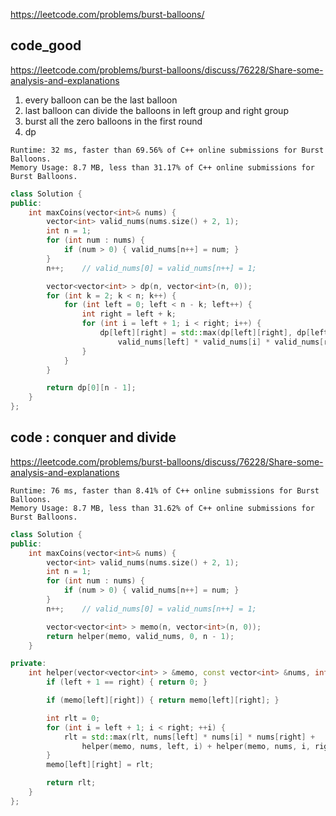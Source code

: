 
https://leetcode.com/problems/burst-balloons/

## code_good

https://leetcode.com/problems/burst-balloons/discuss/76228/Share-some-analysis-and-explanations  


1. every balloon can be the last balloon
2. last balloon can divide the balloons in left group and right group
3. burst all the zero balloons in the first round
4. dp


```
Runtime: 32 ms, faster than 69.56% of C++ online submissions for Burst Balloons.
Memory Usage: 8.7 MB, less than 31.17% of C++ online submissions for Burst Balloons.
```

```cpp
class Solution {
public:
    int maxCoins(vector<int>& nums) {
        vector<int> valid_nums(nums.size() + 2, 1);
        int n = 1;
        for (int num : nums) {
            if (num > 0) { valid_nums[n++] = num; }
        }
        n++;    // valid_nums[0] = valid_nums[n++] = 1;

        vector<vector<int> > dp(n, vector<int>(n, 0));
        for (int k = 2; k < n; k++) {
            for (int left = 0; left < n - k; left++) {
                int right = left + k;
                for (int i = left + 1; i < right; i++) {
                    dp[left][right] = std::max(dp[left][right], dp[left][i] + dp[i][right] +
                        valid_nums[left] * valid_nums[i] * valid_nums[right]);
                }
            }
        }

        return dp[0][n - 1];
    }
};
```

## code : conquer and divide

https://leetcode.com/problems/burst-balloons/discuss/76228/Share-some-analysis-and-explanations  

```
Runtime: 76 ms, faster than 8.41% of C++ online submissions for Burst Balloons.
Memory Usage: 8.7 MB, less than 31.62% of C++ online submissions for Burst Balloons.
```

```cpp
class Solution {
public:
    int maxCoins(vector<int>& nums) {
        vector<int> valid_nums(nums.size() + 2, 1);
        int n = 1;
        for (int num : nums) {
            if (num > 0) { valid_nums[n++] = num; }
        }
        n++;    // valid_nums[0] = valid_nums[n++] = 1;

        vector<vector<int> > memo(n, vector<int>(n, 0));
        return helper(memo, valid_nums, 0, n - 1);
    }

private:
    int helper(vector<vector<int> > &memo, const vector<int> &nums, int left, int right) {
        if (left + 1 == right) { return 0; }

        if (memo[left][right]) { return memo[left][right]; }

        int rlt = 0;
        for (int i = left + 1; i < right; ++i) {
            rlt = std::max(rlt, nums[left] * nums[i] * nums[right] +
                helper(memo, nums, left, i) + helper(memo, nums, i, right));
        }
        memo[left][right] = rlt;

        return rlt;
    }
};
```
